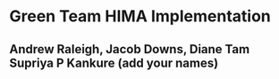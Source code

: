 # Green Team HIMA Implementation
## Andrew Raleigh, Jacob Downs, Diane Tam Supriya P Kankure (add your names)
